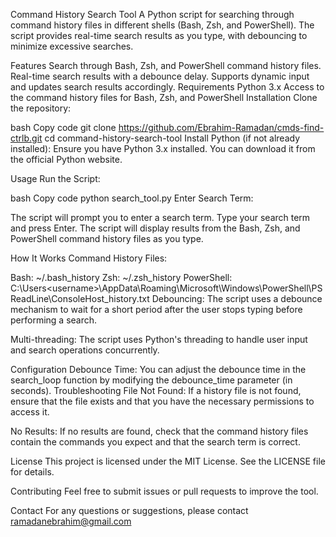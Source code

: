 Command History Search Tool
A Python script for searching through command history files in different shells (Bash, Zsh, and PowerShell). The script provides real-time search results as you type, with debouncing to minimize excessive searches.

Features
Search through Bash, Zsh, and PowerShell command history files.
Real-time search results with a debounce delay.
Supports dynamic input and updates search results accordingly.
Requirements
Python 3.x
Access to the command history files for Bash, Zsh, and PowerShell
Installation
Clone the repository:

bash
Copy code
git clone https://github.com/Ebrahim-Ramadan/cmds-find-ctrlb.git
cd command-history-search-tool
Install Python (if not already installed): Ensure you have Python 3.x installed. You can download it from the official Python website.

Usage
Run the Script:

bash
Copy code
python search_tool.py
Enter Search Term:

The script will prompt you to enter a search term. Type your search term and press Enter. The script will display results from the Bash, Zsh, and PowerShell command history files as you type.

How It Works
Command History Files:

Bash: ~/.bash_history
Zsh: ~/.zsh_history
PowerShell: C:\Users\<username>\AppData\Roaming\Microsoft\Windows\PowerShell\PSReadLine\ConsoleHost_history.txt
Debouncing: The script uses a debounce mechanism to wait for a short period after the user stops typing before performing a search.

Multi-threading: The script uses Python's threading to handle user input and search operations concurrently.

Configuration
Debounce Time: You can adjust the debounce time in the search_loop function by modifying the debounce_time parameter (in seconds).
Troubleshooting
File Not Found: If a history file is not found, ensure that the file exists and that you have the necessary permissions to access it.

No Results: If no results are found, check that the command history files contain the commands you expect and that the search term is correct.

License
This project is licensed under the MIT License. See the LICENSE file for details.

Contributing
Feel free to submit issues or pull requests to improve the tool.

Contact
For any questions or suggestions, please contact ramadanebrahim@gmail.com

